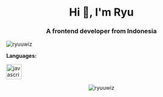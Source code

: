 <h1 align="center">Hi 👋, I'm Ryu</h1>
<h3 align="center">A frontend developer from Indonesia</h3>

<p align="left"> <img src="https://komarev.com/ghpvc/?username=ryuuwiz" alt="ryuuwiz" /> </p>

**Languages:**  
<link rel="stylesheet" href="https://cdn.jsdelivr.net/gh/devicons/devicon@master/devicon.min.css">
<p align="left"><img src="https://devicon.dev/devicon.git/icons/javascript/javascript-original.svg" alt="javascript" width="40" height="40"/></p><p align="center"> <img src="https://github-readme-stats.vercel.app/api?username=anuraghazra&show_icons=true&theme=tokyonight" alt="ryuuwiz" /> </p>
